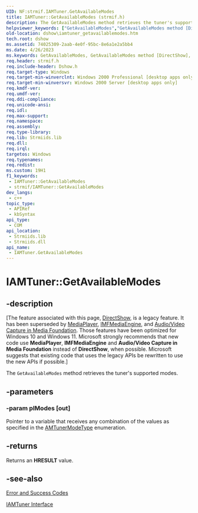 ```yaml
---
UID: NF:strmif.IAMTuner.GetAvailableModes
title: IAMTuner::GetAvailableModes (strmif.h)
description: The GetAvailableModes method retrieves the tuner's supported modes.
helpviewer_keywords: ["GetAvailableModes","GetAvailableModes method [DirectShow]","GetAvailableModes method [DirectShow]","IAMTuner interface","IAMTuner interface [DirectShow]","GetAvailableModes method","IAMTuner.GetAvailableModes","IAMTuner::GetAvailableModes","IAMTunerGetAvailableModes","dshow.iamtuner_getavailablemodes","strmif/IAMTuner::GetAvailableModes"]
old-location: dshow\iamtuner_getavailablemodes.htm
tech.root: dshow
ms.assetid: 74025309-2aab-4e0f-95bc-8e6a1e2a5bb4
ms.date: 4/26/2023
ms.keywords: GetAvailableModes, GetAvailableModes method [DirectShow], GetAvailableModes method [DirectShow],IAMTuner interface, IAMTuner interface [DirectShow],GetAvailableModes method, IAMTuner.GetAvailableModes, IAMTuner::GetAvailableModes, IAMTunerGetAvailableModes, dshow.iamtuner_getavailablemodes, strmif/IAMTuner::GetAvailableModes
req.header: strmif.h
req.include-header: Dshow.h
req.target-type: Windows
req.target-min-winverclnt: Windows 2000 Professional [desktop apps only]
req.target-min-winversvr: Windows 2000 Server [desktop apps only]
req.kmdf-ver: 
req.umdf-ver: 
req.ddi-compliance: 
req.unicode-ansi: 
req.idl: 
req.max-support: 
req.namespace: 
req.assembly: 
req.type-library: 
req.lib: Strmiids.lib
req.dll: 
req.irql: 
targetos: Windows
req.typenames: 
req.redist: 
ms.custom: 19H1
f1_keywords:
 - IAMTuner::GetAvailableModes
 - strmif/IAMTuner::GetAvailableModes
dev_langs:
 - c++
topic_type:
 - APIRef
 - kbSyntax
api_type:
 - COM
api_location:
 - Strmiids.lib
 - Strmiids.dll
api_name:
 - IAMTuner.GetAvailableModes
---
```


# IAMTuner::GetAvailableModes


## -description

\[The feature associated with this page, [DirectShow](/windows/win32/directshow/directshow), is a legacy feature. It has been superseded by [MediaPlayer](/uwp/api/Windows.Media.Playback.MediaPlayer), [IMFMediaEngine](/windows/win32/api/mfmediaengine/nn-mfmediaengine-imfmediaengine), and [Audio/Video Capture in Media Foundation](windows/win32/medfound/audio-video-capture-in-media-foundation). Those features have been optimized for Windows 10 and Windows 11. Microsoft strongly recommends that new code use **MediaPlayer**, **IMFMediaEngine** and **Audio/Video Capture in Media Foundation** instead of **DirectShow**, when possible. Microsoft suggests that existing code that uses the legacy APIs be rewritten to use the new APIs if possible.\]

The <code>GetAvailableModes</code> method retrieves the tuner's supported modes.

## -parameters

### -param plModes [out]

Pointer to a variable that receives any combination of the values as specified in the [AMTunerModeType](/windows/desktop/api/strmif/ne-strmif-amtunermodetype) enumeration.

## -returns

Returns an <b>HRESULT</b> value.

## -see-also

<a href="/windows/desktop/DirectShow/error-and-success-codes">Error and Success Codes</a>



<a href="/windows/desktop/api/strmif/nn-strmif-iamtuner">IAMTuner Interface</a>